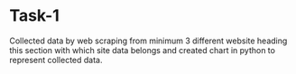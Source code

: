 # Task-1
Collected data by web scraping from minimum 3 different website heading this section with which site data belongs and created chart in python to represent collected data.
